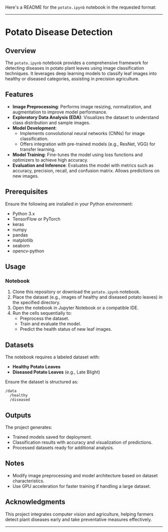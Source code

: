 Here's a README for the `potato.ipynb` notebook in the requested format:

---

# Potato Disease Detection

## Overview
The `potato.ipynb` notebook provides a comprehensive framework for detecting diseases in potato plant leaves using image classification techniques. It leverages deep learning models to classify leaf images into healthy or diseased categories, assisting in precision agriculture.

## Features
- **Image Preprocessing**: Performs image resizing, normalization, and augmentation to improve model performance.
- **Exploratory Data Analysis (EDA)**: Visualizes the dataset to understand class distribution and sample images.
- **Model Development**: 
  - Implements convolutional neural networks (CNNs) for image classification.
  - Offers integration with pre-trained models (e.g., ResNet, VGG) for transfer learning.
- **Model Training**: Fine-tunes the model using loss functions and optimizers to achieve high accuracy.
- **Evaluation and Inference**: Evaluates the model with metrics such as accuracy, precision, recall, and confusion matrix. Allows predictions on new images.

## Prerequisites
Ensure the following are installed in your Python environment:
- Python 3.x
- TensorFlow or PyTorch
- keras
- numpy
- pandas
- matplotlib
- seaborn
- opencv-python

## Usage
### Notebook
1. Clone this repository or download the `potato.ipynb` notebook.
2. Place the dataset (e.g., images of healthy and diseased potato leaves) in the specified directory.
3. Open the notebook in Jupyter Notebook or a compatible IDE.
4. Run the cells sequentially to:
   - Preprocess the dataset.
   - Train and evaluate the model.
   - Predict the health status of new leaf images.

## Datasets
The notebook requires a labeled dataset with:
- **Healthy Potato Leaves**
- **Diseased Potato Leaves** (e.g., Late Blight)

Ensure the dataset is structured as:
```
/data
  /healthy
  /diseased
```

## Outputs
The project generates:
- Trained models saved for deployment.
- Classification results with accuracy and visualization of predictions.
- Processed datasets ready for additional analysis.

## Notes
- Modify image preprocessing and model architecture based on dataset characteristics.
- Use GPU acceleration for faster training if handling a large dataset.

## Acknowledgments
This project integrates computer vision and agriculture, helping farmers detect plant diseases early and take preventative measures effectively.

---

